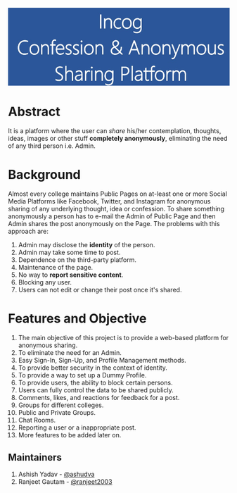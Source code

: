 ![Title Image](https://github.com/ashudva/Incog/blob/master/resources/Incog.jpg)

# Abstract
It is a platform where the user can *share* his/her contemplation, thoughts, ideas, images or other stuff **completely anonymously**, eliminating the need of any third person i.e. Admin.

# Background
Almost every college maintains Public Pages on at-least one or more Social Media Platforms like Facebook, Twitter, and Instagram for anonymous sharing of any underlying thought, idea or confession. To share something anonymously a person has to e-mail the Admin of Public Page and then Admin shares the post anonymously on the Page. 
The problems with this approach are:
1.	Admin may disclose the **identity** of the person.
2.	Admin may take some time to post.
3.	Dependence on the third-party platform.
4.	Maintenance of the page.
5.	No way to **report sensitive content**.
6.	Blocking any user.
7.	Users can not edit or change their post once it's shared.

# Features and Objective

1. The main objective of this project is to provide a web-based platform for anonymous sharing.
2. To eliminate the need for an Admin.
3. Easy Sign-In, Sign-Up, and Profile Management methods.
4. To provide better security in the context of identity.
5. To provide a way to set up a Dummy Profile.
6. To provide users, the ability to block certain persons.
7. Users can fully control the data to be shared publicly.
8. Comments, likes, and reactions for feedback for a post.
9. Groups for different colleges.
10. Public and Private Groups.
11. Chat Rooms.
12. Reporting a user or a inappropriate post.
13. More features to be added later on.

## Maintainers
1. Ashish Yadav - [@ashudva](https://github.com/ashudva/)
2. Ranjeet Gautam - [@ranjeet2003](https://github.com/ranjeet2003)
